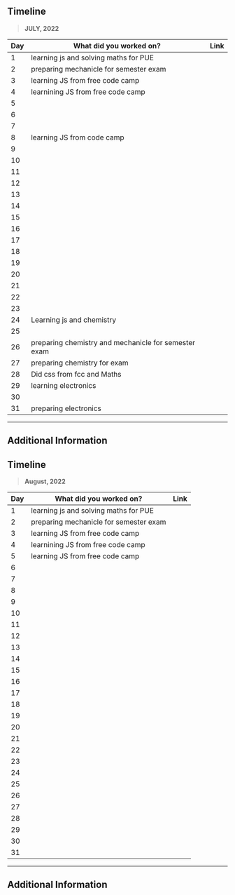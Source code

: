 ## Timeline

> **JULY, 2022**

| Day | What did you worked on?               | Link |
| --- | ------------------------------------- | ---- |
| 1   | learning js and solving maths for PUE |      |
| 2   |preparing mechanicle for semester exam|      |
| 3   | learning JS from free code camp                                      |      |
| 4   |learnining JS from free code camp                                       |      |
| 5   |                                       |      |
| 6   |                                       |      |
| 7   |                                       |      |
| 8   | learning JS from code camp            |      |
| 9   |                                       |      |
| 10  |                                       |      |
| 11  |                                       |      |
| 12  |                                       |      |
| 13  |                                       |      |
| 14  |                                       |      |
| 15  |                                       |      |
| 16  |                                       |      |
| 17  |                                       |      |
| 18  |                                       |      |
| 19  |                                       |      |
| 20  |                                       |      |
| 21  |                                       |      |
| 22  |                                       |      |
| 23  |                                       |      |
| 24  |Learning js and chemistry                                      |      |
| 25  |                                       |      |
| 26  |preparing chemistry and mechanicle for  semester exam |      |
| 27  |preparing chemistry for exam                                        |      |
| 28  | Did css from fcc and Maths        |      |
| 29  | learning electronics                  |      |
| 30  |                                       |      |
| 31  |preparing electronics                                       |      |

---

## Additional Information

## Timeline

> **August, 2022**

| Day | What did you worked on?               | Link |
| --- | ------------------------------------- | ---- |
| 1   | learning js and solving maths for PUE |      |
| 2   |preparing mechanicle for semester exam|      |
| 3   | learning JS from free code camp                                      |      |
| 4   |learnining JS from free code camp                                       |      |
| 5   |learning JS from free code camp                                     |      |
| 6   |                                       |      |
| 7   |                                       |      |
| 8   |                                       |      |
| 9   |                                       |      |
| 10  |                                       |      |
| 11  |                                       |      |
| 12  |                                       |      |
| 13  |                                       |      |
| 14  |                                       |      |
| 15  |                                       |      |
| 16  |                                       |      |
| 17  |                                       |      |
| 18  |                                       |      |
| 19  |                                       |      |
| 20  |                                       |      |
| 21  |                                       |      |
| 22  |                                       |      |
| 23  |                                       |      |
| 24  |                                 |      |
| 25  |                                       |      |
| 26  |                                      |      |
| 27  |                                      |      |
| 28  |                                      |      |
| 29  |                                        |      |
| 30  |                                       |      |
| 31  |                                       |      |

---

## Additional Information
